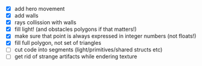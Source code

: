  - [x] add hero movement
 - [x] add walls
 - [x] rays collission with walls
 - [x] fill light! (and obstacles polygons if that matters!)
 - [x] make sure that point is always expressed in integer numbers (not floats!)
 - [x] fill full polygon, not set of triangles
 - [ ] cut code into segments (light/primitives/shared structs etc)
 - [ ] get rid of strange artifacts while endering texture

